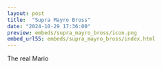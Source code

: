```yaml
---
layout: post
title:  "Supra Mayro Bross"
date: "2024-10-29 17:36:00"
preview: embeds/supra_mayro_bross/icon.png
embed_url55: embeds/supra_mayro_bross/index.html
---
```

The real Mario